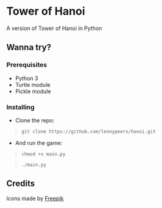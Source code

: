 # Tower of Hanoi
A version of Tower of Hanoi in Python

## Wanna try?

### Prerequisites

* Python 3
* Turtle module
* Pickle module

### Installing

* Clone the repo:
> `git clone https://github.com/lennypeers/hanoi.git`

* And run the game:
>`chmod +x main.py`

> `./main.py`

## Credits

Icons made by [Freepik](https://www.flaticon.com/authors/freepik)
